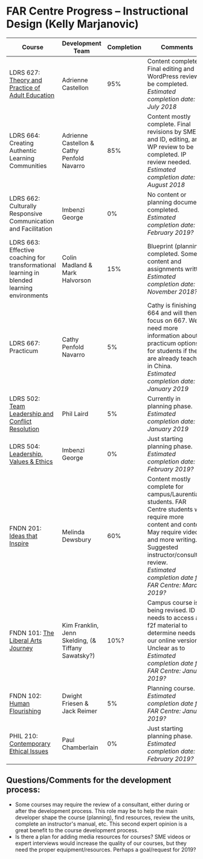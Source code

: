 

# FAR Centre Progress – Instructional Design (Kelly Marjanovic)

| **Course** | **Development Team** | **Completion** | **Comments** |
| --- | --- | --- | --- |
| LDRS 627: [Theory and Practice of Adult Education](https://www.twu.ca/ldrs-627-theory-practice-adult-educ)  | Adrienne Castellon | 95% | Content complete. Final editing and WordPress review to be completed. <br>_Estimated completion date: July 2018_ |
| LDRS 664: Creating Authentic Learning Communities | Adrienne Castellon &amp; Cathy Penfold Navarro | 85% | Content mostly complete. Final revisions by SME and ID, editing, and WP review to be completed. IP review needed.<br>_Estimated completion date: August 2018_ |
| LDRS 662: Culturally Responsive Communication and Facilitation  | Imbenzi George | 0% | No content or planning documents completed.  <br>_Estimated completion date: February 2019?_ |
| LDRS 663: Effective coaching for transformational learning in blended learning environments  | Colin Madland &amp; Mark Halvorson | 15% | Blueprint (planning) completed.  Some content and assignments written.<br>_Estimated completion date: November 2018?_ |
| LDRS 667: Practicum | Cathy Penfold Navarro | 5% | Cathy is finishing 664 and will then focus on 667.  We need more information about practicum options for students if they are already teaching in China.<br>_Estimated completion date: January 2019_ |
| LDRS 502: [Team Leadership and Conflict Resolution](https://www.twu.ca/ldrs-502-team-ldrship-conflict-resolution) | Phil Laird | 5% | Currently in planning phase. <br>_Estimated completion date: January 2019_ |
| LDRS 504: [Leadership, Values &amp; Ethics](https://www.twu.ca/ldrs-504-leadership-values-ethics)  | Imbenzi George | 0% | Just starting planning phase.  <br>_Estimated completion date: February 2019?_ |
| FNDN 201: [Ideas that Inspire](https://www.twu.ca/fndn-201-ideas-inspire)  | Melinda Dewsbury | 60% | Content mostly complete for campus/Laurentian students.  FAR Centre students will require more content and context.  May require video and more writing. Suggested instructor/consultant review.<br>_Estimated completion date for FAR Centre: March 2019?_ |
| FNDN 101: [The Liberal Arts Journey](https://www.twu.ca/fndn-101-liberal-arts-journey)  | Kim Franklin, Jenn Skelding, (&amp; Tiffany Sawatsky?) | 10%? | Campus course is being revised. ID needs to access all f2f material to determine needs for our online version. <br>Unclear as to _Estimated completion date for FAR Centre: January 2019?_ |
| FNDN 102: [Human Flourishing​](https://www.twu.ca/fndn-102-human-flourishing)  | Dwight Friesen &amp; Jack Reimer | 5% | Planning course.<br>_Estimated completion date for FAR Centre: January 2019?_ |
| PHIL 210: [Contemporary Ethical Issues](https://www.twu.ca/phil-210-contemporary-ethical-issues)  | Paul Chamberlain | 0% | Just starting planning phase.  <br>_Estimated completion date: February 2019?_ |



## Questions/Comments for the development process:

- Some courses may require the review of a consultant, either during or after the development process. This role may be to help the main developer shape the course (planning), find resources, review the units, complete an instructor's manual, etc.  This second expert opinion is a great benefit to the course development process.
- Is there a plan for adding media resources for courses? SME videos or expert interviews would increase the quality of our courses, but they need the proper equipment/resources.  Perhaps a goal/request for 2019?

